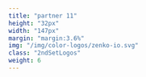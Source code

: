 ```yaml
---
title: "partner 11"
height: "32px"
width: "147px"
margin: "margin:3.6%"
img: "/img/color-logos/zenko-io.svg"
class: "2ndSetLogos"
weight: 6
---
```

